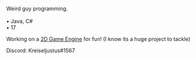 Weird guy programming. <br><bR>
  • Java, C# <br>
  • 17

Working on a [2D Game Engine](https://github.com/Spitfox/Kyuubi-Engine) for fun! (I know its a huge project to tackle)

Discord: Kreiseljustus#1567
